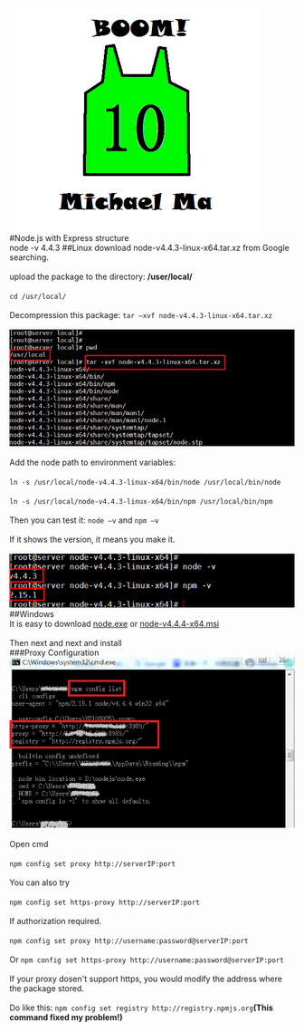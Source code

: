 <br>![images](https://github.com/MichaelMa666/Build-node.js-express-environment/blob/master/images/logo.png)<br>
#Node.js with Express structure
<br>
<a>node -v 4.4.3</a>
##Linux
download node-v4.4.3-linux-x64.tar.xz from Google searching.<br>
<br>upload the package to the directory: **/user/local/**<br>
<br>`cd /usr/local/`<br>
<br>Decompression this package: `tar –xvf node-v4.4.3-linux-x64.tar.xz`<br>
<br>![images](https://github.com/MichaelMa666/Build-node.js-express-environment/blob/master/images/install.png)<br>
<br>Add the node path to environment variables:<br>
<br>`ln -s /usr/local/node-v4.4.3-linux-x64/bin/node /usr/local/bin/node`<br>
<br>`ln -s /usr/local/node-v4.4.3-linux-x64/bin/npm /usr/local/bin/npm`<br>
<br>Then you can test it: `node –v` and `npm –v`<br>
<br>If it shows the version, it means you make it.<br>
<br>![images](https://github.com/MichaelMa666/Build-node.js-express-environment/blob/master/images/install2.png)<br>
##Windows
<br>It is easy to download <a href='http://nodejs.cn/download/'>node.exe</a> or <a href='http://nodejs.cn/download/'>node-v4.4.4-x64.msi</a><br>
<br>Then next and next and install<br>
###Proxy Configuration
<br>![images](https://github.com/MichaelMa666/Build-node.js-express-environment/blob/master/images/proxy_config.PNG)<br>
<br>Open cmd<br>
<br>`npm config set proxy http://serverIP:port`<br>
<br>You can also try<br>
<br>`npm config set https-proxy http://serverIP:port`<br>
<br>If authorization required.<br>
<br>`npm config set proxy http://username:password@serverIP:port`<br>
<br>Or `npm config set https-proxy http://username:password@serverIP:port`<br>
<br>If your proxy dosen't support https, you would modify the address where the package stored.<br>
<br>Do like this: `npm config set registry http://registry.npmjs.org`<strong>(This command fixed my problem!)</strong><br>
